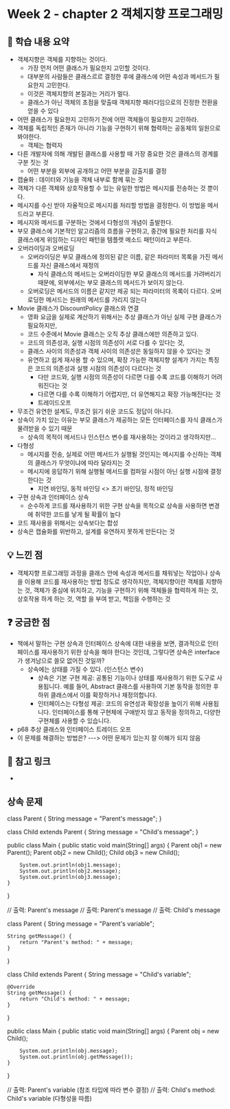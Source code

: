 # Week 2 - chapter 2 객체지향 프로그래밍

## 📌 학습 내용 요약
- 객체지향은 객체를 지향하는 것이다.
  - 가장 먼저 어떤 클래스가 필요한지 고민할 것이다.
  - 대부분의 사람들은 클래스르르 결정한 후에 클래스에 어떤 속성과 메서드가 필요한지 고민한다.
  - 이것은 객체지향의 본질과는 거리가 멀다.
  - 클래스가 아닌 객체의 초점을 맞출때 객체지향 패러다임으로의 진정한 전환을 얻을 수 있다
- 어떤 클래스가 필요한지 고민하기 전에 어떤 객체들이 필요한지 고민하라.
- 객체를 독립적인 존재가 아니라 기능을 구현하기 위해 협력하는 공동체의 일원으로 봐야한다.
  - 객체는 협력자
- 다른 개발자에 의해 개발된 클래스를 사용할 때 가장 중요한 것은 클래스의 경계를 구분 짓는 것
  - 어떤 부분을 외부에 공개하고 어떤 부분을 감출지를 결정
- 캡슐화 : 데이터와 기능을 객체 내부로 함께 묶는 것
- 객체가 다른 객체와 상호작용할 수 있는 유일한 방법은 메시지를 전송하는 것 뿐이다.
- 메시지를 수신 받아 자율적으로 메시지를 처리할 방법을 결정한다. 이 방법을 메서드라고 부른다.
- 메시지와 메서드를 구분하는 것에서 다형성의 개념이 출발한다.
- 부모 클래스에 기본적인 알고리즘의 흐름을 구현하고, 중간에 필요한 처리를 자식 클래스에게 위임하는 디자인 패턴을 템플렛 메소드 패턴이라고 부른다.
- 오버라이딩과 오버로딩
  - 오버라이딩은 부모 클래스에 정의된 같은 이름, 같은 파라미터 목록을 가진 메서드를 자신 클래스에서 재정의
    - 자식 클래스의 메서드는 오버라이딩한 부모 클래스의 메서드를 가려버리기 때문에, 외부에서는 부모 클래스의 메서드가 보이지 않는다.
  - 오버로딩은 메서드의 이름은 같지만 제공 되는 파라미터의 목록이 다르다. 오버로딩한 메서드는 원래의 메서드를 가리지 않는다
- Movie 클래스가 DiscountPolicy 클래스와 연결
  - 영화 요금을 실제로 계산하기 위해서는 추상 클래스가 아닌 실제 구현 클래스가 필요하지만,
  - 코드 수준에서 Movie 클래스는 오직 추상 클래스에만 의존하고 있다.
  - 코드의 의존성과, 실행 시점의 의존성이 서로 다를 수 있다는 것,
  - 클래스 사이의 의존성과 객체 사이의 의존성은 동일하지 않을 수 있다는 것
  - 유연하고 쉽게 재사용 할 수 있으며, 확장 가능한 객체지향 설계가 가지는 특징은 코드의 의존성과 실행 시점의 의존성이 다르다는 것
    - 다만 코드와, 실행 시점의 의존성이 다르면 다를 수록 코드를 이해하기 어려워진다는 것
    - 다르면 다를 수록 이해하기 어렵지만, 더 유연해지고 확장 가능해진다는 것
    - 트레이드오프
- 무조건 유연한 설계도, 무조건 읽기 쉬운 코드도 정답이 아니다.
- 상속이 가치 있는 이유는 부모 클래스가 제공하는 모든 인터페이스를 자식 클래스가 물려받을 수 있기 때문
  - 상속의 목적이 메서드나 인스턴스 변수를 재사용하는 것이라고 생각하지만...
- 다형성
  - 메시지를 전송, 실제로 어떤 메서드가 실행될 것인지는 메시지를 수신하는 객체의 클래스가 무엇이냐에 따라 달라지는 것
  - 메시지에 응답하기 위해 실행될 메서드를 컴파일 시점이 아닌 실행 시점에 결정한다는 것
    - 지연 바인딩, 동적 바인딩 <> 초기 바인딩, 정적 바인딩
- 구현 상속과 인터페이스 상속
  - 순수하게 코드를 재사용하기 위한 구현 상속을 목적으로 상속을 사용하면 변경에 취약한 코드를 낳게 될 확률이 높다
- 코드 재사용을 위해서는 상속보다는 합성
- 상속은 캡슐화를 위반하고, 설계를 유연하지 못하게 만든다는 것

## 💡 느낀 점
- 객체지향 프로그래밍 과정을 클래스 안에 속성과 메서드를 채워넣는 작업이나 상속을 이용해 코드를 재사용하는 방법 정도로 생각하지만,
  객체지향이란 객체를 지향하는 것, 객체가 중심에 위치하고, 기능을 구현하기 위해 객체들을 협력하게 하는 것, 상호작용 하게 하는 것, 역할 을 부여 받고, 책임을 수행하는 것
  

## ❓ 궁금한 점
- 책에서 말하는 구현 상속과 인터페이스 상속에 대한 내용을 보면, 결과적으로 인터페이스를 재사용하기 위한 상속을 해야 한다는 것인데,
그렇다면 상속은 interface 가 생겨남으로 쓸모 없어진 것일까?
  - 상속에는 상태를 가질 수 있다. (인스턴스 변수)
	-	상속은 기본 구현 제공: 공통된 기능이나 상태를 재사용하기 위한 도구로 사용됩니다. 예를 들어, Abstract 클래스를 사용하여 기본 동작을 정의한 후 하위 클래스에서 이를 확장하거나 재정의합니다.
	-	인터페이스는 다형성 제공: 코드의 유연성과 확장성을 높이기 위해 사용됩니다. 인터페이스를 통해 구현체에 구애받지 않고 동작을 정의하고, 다양한 구현체를 사용할 수 있습니다.
- p68 추상 클래스와 인터페이스 트레이드 오프
 - 이 문제를 해결하는 방법은? ---> 어떤 문제가 있는지 잘 이해가 되지 않음


## 🔗 참고 링크
-


## 상속 문제
class Parent {
    String message = "Parent's message";
}

class Child extends Parent {
    String message = "Child's message";
}

public class Main {
    public static void main(String[] args) {
        Parent obj1 = new Parent();
        Parent obj2 = new Child();
        Child obj3 = new Child();

        System.out.println(obj1.message);
        System.out.println(obj2.message);
        System.out.println(obj3.message);
    }
}









 // 출력: Parent's message
 // 출력: Parent's message
 // 출력: Child's message










class Parent {
    String message = "Parent's variable";

    String getMessage() {
        return "Parent's method: " + message;
    }
}

class Child extends Parent {
    String message = "Child's variable";

    @Override
    String getMessage() {
        return "Child's method: " + message;
    }
}

public class Main {
    public static void main(String[] args) {
        Parent obj = new Child();

        System.out.println(obj.message);
        System.out.println(obj.getMessage());
    }
}











// 출력: Parent's variable (참조 타입에 따라 변수 결정)
// 출력: Child's method: Child's variable (다형성을 따름)
